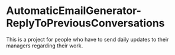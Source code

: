 # AutomaticEmailGenerator-ReplyToPreviousConversations

This is a project for people who have to send daily updates to their managers regarding their work.
